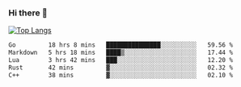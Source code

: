 ### Hi there 👋

<!--
**3Xpl0it3r/3Xpl0it3r** is a ✨ _special_ ✨ repository because its `README.md` (this file) appears on your GitHub profile.

Here are some ideas to get you started:

- 🔭 I’m currently working on ...
- 🌱 I’m currently learning ...
- 👯 I’m looking to collaborate on ...
- 🤔 I’m looking for help with ...
- 💬 Ask me about ...
- 📫 How to reach me: ...
- 😄 Pronouns: ...
- ⚡ Fun fact: ...
-->


[![Top Langs](https://github-readme-stats.vercel.app/api/top-langs/?username=3Xpl0it3r&layout=compact)](https://github.com/3Xpl0it3r/3Xpl0it3r)

<!--START_SECTION:waka-->

```txt
Go         18 hrs 8 mins   ███████████████░░░░░░░░░░   59.56 %
Markdown   5 hrs 18 mins   ████▒░░░░░░░░░░░░░░░░░░░░   17.44 %
Lua        3 hrs 42 mins   ███░░░░░░░░░░░░░░░░░░░░░░   12.20 %
Rust       42 mins         ▓░░░░░░░░░░░░░░░░░░░░░░░░   02.32 %
C++        38 mins         ▓░░░░░░░░░░░░░░░░░░░░░░░░   02.10 %
```

<!--END_SECTION:waka-->
